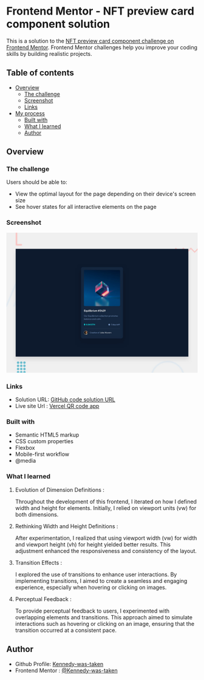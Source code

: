# Frontend Mentor - NFT preview card component solution

This is a solution to the [NFT preview card component challenge on Frontend Mentor](https://www.frontendmentor.io/challenges/nft-preview-card-component-SbdUL_w0U). Frontend Mentor challenges help you improve your coding skills by building realistic projects. 

## Table of contents

- [Overview](#overview)
  - [The challenge](#the-challenge)
  - [Screenshot](#screenshot)
  - [Links](#links)
- [My process](#my-process)
  - [Built with](#built-with)
  - [What I learned](#what-i-learned)
  - [Author](#author)

## Overview

### The challenge

Users should be able to:

- View the optimal layout for the page depending on their device's screen size
- See hover states for all interactive elements on the page

### Screenshot
  
   ![Full screen](src/assets/content-images/desktop-preview.jpg)

### Links

- Solution URL: [GitHub code solution URL](https://github.com/Kennedy-was-taken/landing-page-with-single-introductory)
- Live site Url : [Vercel QR code app](landing-page-with-single-introductory.vercel.app)


### Built with

- Semantic HTML5 markup
- CSS custom properties
- Flexbox
- Mobile-first workflow
- @media

### What I learned

1. Evolution of Dimension Definitions : 

    Throughout the development of this frontend, I iterated on how I defined width and height for elements. Initially, I relied on viewport units (vw) for both dimensions.

2. Rethinking Width and Height Definitions : 

    After experimentation, I realized that using viewport width (vw) for width and viewport height (vh) for height yielded better results. This adjustment enhanced the responsiveness and consistency of the layout.

3. Transition Effects : 

    I explored the use of transitions to enhance user interactions. By implementing transitions, I aimed to create a seamless and engaging experience, especially when hovering or clicking on images.

4. Perceptual Feedback : 

    To provide perceptual feedback to users, I experimented with overlapping elements and transitions. This approach aimed to simulate interactions such as hovering or clicking on an image, ensuring that the transition occurred at a consistent pace.


## Author

- Github Profile: [Kennedy-was-taken](https://github.com/Kennedy-was-taken)
- Frontend Mentor : [@Kennedy-was-taken](https://www.frontendmentor.io/profile/Kennedy-was-taken)

